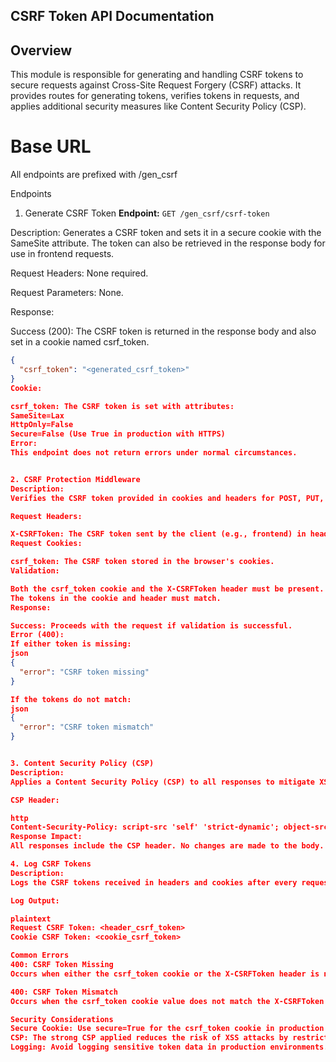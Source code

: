 ## CSRF Token API Documentation

## Overview
This module is responsible for generating and handling CSRF tokens to secure requests against Cross-Site Request Forgery (CSRF) attacks. It provides routes for generating tokens, verifies tokens in requests, and applies additional security measures like Content Security Policy (CSP).

# Base URL
All endpoints are prefixed with /gen_csrf

Endpoints
1. Generate CSRF Token
**Endpoint:**
`GET /gen_csrf/csrf-token`

Description:
Generates a CSRF token and sets it in a secure cookie with the SameSite attribute. The token can also be retrieved in the response body for use in frontend requests.

Request Headers:
None required.

Request Parameters:
None.

Response:

Success (200):
The CSRF token is returned in the response body and also set in a cookie named csrf_token.

```json
{
  "csrf_token": "<generated_csrf_token>"
}
Cookie:

csrf_token: The CSRF token is set with attributes:
SameSite=Lax
HttpOnly=False
Secure=False (Use True in production with HTTPS)
Error:
This endpoint does not return errors under normal circumstances.


2. CSRF Protection Middleware
Description:
Verifies the CSRF token provided in cookies and headers for POST, PUT, and DELETE requests.

Request Headers:

X-CSRFToken: The CSRF token sent by the client (e.g., frontend) in headers.
Request Cookies:

csrf_token: The CSRF token stored in the browser's cookies.
Validation:

Both the csrf_token cookie and the X-CSRFToken header must be present.
The tokens in the cookie and header must match.
Response:

Success: Proceeds with the request if validation is successful.
Error (400):
If either token is missing:
json
{
  "error": "CSRF token missing"
}

If the tokens do not match:
json
{
  "error": "CSRF token mismatch"
}


3. Content Security Policy (CSP)
Description:
Applies a Content Security Policy (CSP) to all responses to mitigate XSS attacks by blocking external scripts and unsafe object execution.

CSP Header:

http
Content-Security-Policy: script-src 'self' 'strict-dynamic'; object-src 'none';
Response Impact:
All responses include the CSP header. No changes are made to the body.

4. Log CSRF Tokens
Description:
Logs the CSRF tokens received in headers and cookies after every request for debugging purposes.

Log Output:

plaintext
Request CSRF Token: <header_csrf_token>
Cookie CSRF Token: <cookie_csrf_token>

Common Errors
400: CSRF Token Missing
Occurs when either the csrf_token cookie or the X-CSRFToken header is not provided in the request.

400: CSRF Token Mismatch
Occurs when the csrf_token cookie value does not match the X-CSRFToken header value.

Security Considerations
Secure Cookie: Use secure=True for the csrf_token cookie in production to ensure it is only transmitted over HTTPS.
CSP: The strong CSP applied reduces the risk of XSS attacks by restricting external scripts.
Logging: Avoid logging sensitive token data in production environments.
